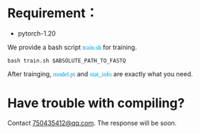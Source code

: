 #  Requirement：

* pytorch-1.20 

We provide a bash script  <font color=#0099ff  face="黑体">train.sh</font> for training.

`
bash train.sh $ABSOLUTE_PATH_TO_FASTQ
`

After trainging, <font color=#0099ff  face="黑体">model.pt</font> and <font color=#0099ff  face="黑体">stat_info</font> are exactly what you need.



# Have trouble with compiling?

Contact 750435412@qq.com. The response will be soon.
